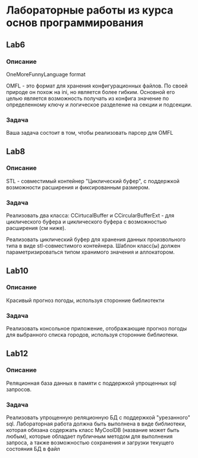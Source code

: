 # Лабораторные работы из курса основ программирования

## Lab6

### Описание
OneMoreFunnyLanguage format

OMFL - это формат для хранения конфигурационных файлов. По своей природе он похож на ini, но является более гибким. Основной его целью является возможность получать из конфига значение по определенному ключу и логическое разделение на секции и подсекции.

### Задача
Ваша задача состоит в том, чтобы реализовать парсер для OMFL

## Lab8

### Описание
STL - совместимый контейнер "Циклический буфер", с поддержкой возможности расширения и фиксированным размером.

### Задача
Реализовать два класса: CCirtucalBuffer и CCircularBufferExt - для циклического буфера и циклического буфера с возможностью расширения (см ниже).

Реализовать циклический буфер для хранения данных произвольного типа в виде stl-совместимого контейнера. Шаблон класс(ы) должен параметризироваться типом хранимого значения и аллокатором.

## Lab10

### Описание
Красивый прогноз погоды, используя сторонние библиотекти

### Задача
Реализовать консольное приложение, отображающие прогноз погоды для выбранного списка городов, используя сторонние библиотеки.

## Lab12

### Описание
Реляционная база данных в памяти с поддержкой упрощенных sql запросов.

### Задача
Реализовать упрощенную реляционную БД с поддержкой "урезанного" sql. Лабораторная работа должна быть выполнена в виде библиотеки, которая обязана содержать класс MyCoolDB (название может быть любым), которые обладает публичным методом для выполнения запроса, а также возможностью сохранения и загрузки текущего состояния БД в файл
